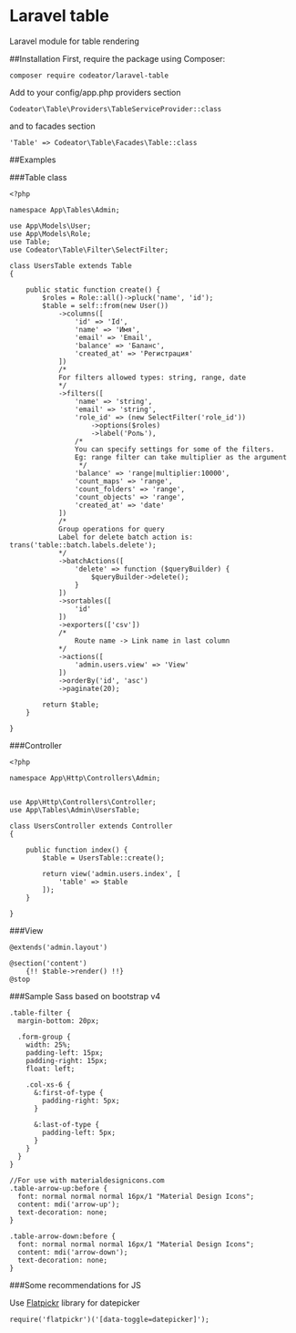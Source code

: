 # Laravel table
Laravel module for table rendering

##Installation
First, require the package using Composer:

`composer require codeator/laravel-table`

Add to your config/app.php providers section

`Codeator\Table\Providers\TableServiceProvider::class`

and to facades section

`'Table' => Codeator\Table\Facades\Table::class`

##Examples

###Table class

```
<?php

namespace App\Tables\Admin;

use App\Models\User;
use App\Models\Role;
use Table;
use Codeator\Table\Filter\SelectFilter;

class UsersTable extends Table
{

    public static function create() {
        $roles = Role::all()->pluck('name', 'id');
        $table = self::from(new User())
            ->columns([
                'id' => 'Id',
                'name' => 'Имя',
                'email' => 'Email',
                'balance' => 'Баланс',
                'created_at' => 'Регистрация'
            ])
            /*
            For filters allowed types: string, range, date
            */
            ->filters([
                'name' => 'string',
                'email' => 'string',
                'role_id' => (new SelectFilter('role_id'))
                    ->options($roles)
                    ->label('Роль'),
                /*
                You can specify settings for some of the filters.
                Eg: range filter can take multiplier as the argument
                 */
                'balance' => 'range|multiplier:10000',
                'count_maps' => 'range',
                'count_folders' => 'range',
                'count_objects' => 'range',
                'created_at' => 'date'
            ])
            /*
            Group operations for query
            Label for delete batch action is: trans('table::batch.labels.delete');
            */
            ->batchActions([
                'delete' => function ($queryBuilder) {
                    $queryBuilder->delete();
                }
            ])
            ->sortables([
                'id'
            ])
            ->exporters(['csv'])
            /*
                Route name -> Link name in last column
            */
            ->actions([
                'admin.users.view' => 'View'
            ])
            ->orderBy('id', 'asc')
            ->paginate(20);

        return $table;
    }

}
```

###Controller

```
<?php

namespace App\Http\Controllers\Admin;


use App\Http\Controllers\Controller;
use App\Tables\Admin\UsersTable;

class UsersController extends Controller
{

    public function index() {
        $table = UsersTable::create();

        return view('admin.users.index', [
            'table' => $table
        ]);
    }

}
```

###View

```
@extends('admin.layout')

@section('content')
    {!! $table->render() !!}
@stop
```

###Sample Sass based on bootstrap v4

```
.table-filter {
  margin-bottom: 20px;

  .form-group {
    width: 25%;
    padding-left: 15px;
    padding-right: 15px;
    float: left;

    .col-xs-6 {
      &:first-of-type {
        padding-right: 5px;
      }

      &:last-of-type {
        padding-left: 5px;
      }
    }
  }
}

//For use with materialdesignicons.com
.table-arrow-up:before {
  font: normal normal normal 16px/1 "Material Design Icons";
  content: mdi('arrow-up');
  text-decoration: none;
}

.table-arrow-down:before {
  font: normal normal normal 16px/1 "Material Design Icons";
  content: mdi('arrow-down');
  text-decoration: none;
}
```

###Some recommendations for JS
 
 Use [Flatpickr](https://chmln.github.io/flatpickr/) library for datepicker 
```
require('flatpickr')('[data-toggle=datepicker]');
```